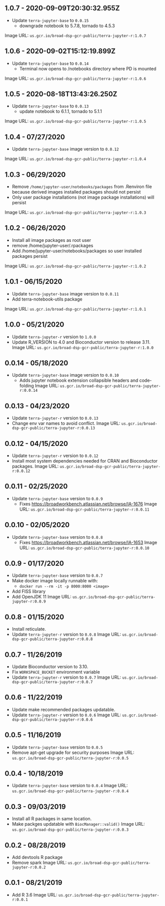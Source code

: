## 1.0.7 - 2020-09-09T20:30:32.955Z

- Update `terra-jupyter-base` to `0.0.15`
  - downgrade notebook to 5.7.8, tornado to 4.5.3

Image URL: `us.gcr.io/broad-dsp-gcr-public/terra-jupyter-r:1.0.7`

## 1.0.6 - 2020-09-02T15:12:19.899Z

- Update `terra-jupyter-base` to `0.0.14`
  - Terminal now opens to /notebooks directory where PD is mounted

Image URL: `us.gcr.io/broad-dsp-gcr-public/terra-jupyter-r:1.0.6`

## 1.0.5 - 2020-08-18T13:43:26.250Z

- Update `terra-jupyter-base` to `0.0.13`
  - update notebook to 6.1.1, tornado to 5.1.1

Image URL: `us.gcr.io/broad-dsp-gcr-public/terra-jupyter-r:1.0.5`

## 1.0.4 - 07/27/2020

- Update `terra-jupyter-base` image version to `0.0.12`

Image URL: `us.gcr.io/broad-dsp-gcr-public/terra-jupyter-r:1.0.4`

## 1.0.3 - 06/29/2020
- Remove `/home/jupyter-user/notebooks/packages` from .Renviron file because derived images installed packages should not persist
- Only user package installations (not image package installations) will persist

Image URL: `us.gcr.io/broad-dsp-gcr-public/terra-jupyter-r:1.0.3`

## 1.0.2 - 06/26/2020
- Install all image packages as root user
- remove /home/jupyter-user/.rpackages
- Add /home/jupyter-user/notebooks/packages so user installed packages persist

Image URL: `us.gcr.io/broad-dsp-gcr-public/terra-jupyter-r:1.0.2`

## 1.0.1 - 06/15/2020
- Update `terra-jupyter-base` image version to `0.0.11`
- Add terra-notebook-utils package

Image URL: `us.gcr.io/broad-dsp-gcr-public/terra-jupyter-r:1.0.1`

## 1.0.0 - 05/21/2020
- Update `terra-jupyter-r` version to `1.0.0`
- Update R_VERSION to 4.0 and Bioconductor version to release 3.11.
Image URL: `us.gcr.io/broad-dsp-gcr-public/terra-jupyter-r:1.0.0`

## 0.0.14 - 05/18/2020
- Update `terra-jupyter-base` image version to `0.0.10`
   - Adds jupyter notebook extension collapsible headers and code-folding
Image URL: `us.gcr.io/broad-dsp-gcr-public/terra-jupyter-r:0.0.14`

## 0.0.13 - 04/23/2020
- Update `terra-jupyter-r` version to `0.0.13`
- Change env var names to avoid conflict.
Image URL: `us.gcr.io/broad-dsp-gcr-public/terra-jupyter-r:0.0.13`

## 0.0.12 - 04/15/2020
- Update `terra-jupyter-r` version to `0.0.12`
- Install most system dependencies needed for CRAN and Bioconductor packages.
Image URL: `us.gcr.io/broad-dsp-gcr-public/terra-jupyter-r:0.0.12`

## 0.0.11 - 02/25/2020
- Update `terra-jupyter-base` version to `0.0.9`
   - Fixes https://broadworkbench.atlassian.net/browse/IA-1676
Image URL: `us.gcr.io/broad-dsp-gcr-public/terra-jupyter-r:0.0.11`

## 0.0.10 - 02/05/2020
- Update `terra-jupyter-base` version to `0.0.8`
   - Fixes https://broadworkbench.atlassian.net/browse/IA-1653
Image URL: `us.gcr.io/broad-dsp-gcr-public/terra-jupyter-r:0.0.10`

## 0.0.9 - 01/17/2020
- Update `terra-jupyter-base` version to `0.0.7`
- Make docker image locally runnable with:
   - `docker run --rm -it -p 8000:8000 <image>`
- Add FISS library
- Add OpenJDK 11
Image URL: `us.gcr.io/broad-dsp-gcr-public/terra-jupyter-r:0.0.9`

## 0.0.8 - 01/15/2020
- Install reticulate.
- Update `terra-jupyter-r` version to `0.0.8`
Image URL: `us.gcr.io/broad-dsp-gcr-public/terra-jupyter-r:0.0.8`

## 0.0.7 - 11/26/2019
- Update Bioconductor version to 3.10.
- Fix `WORKSPACE_BUCKET` environment variable
- Update `terra-jupyter-r` version to `0.0.7`
Image URL: `us.gcr.io/broad-dsp-gcr-public/terra-jupyter-r:0.0.7`

## 0.0.6 - 11/22/2019
- Update make recommended packages updatable.
- Update `terra-jupyter-r` version to `0.0.6`
Image URL: `us.gcr.io/broad-dsp-gcr-public/terra-jupyter-r:0.0.6`

## 0.0.5 - 11/16/2019
- Update `terra-jupyter-base` version to `0.0.5`
- Remove apt-get upgrade for security purposes
Image URL: `us.gcr.io/broad-dsp-gcr-public/terra-jupyter-r:0.0.5`

## 0.0.4 - 10/18/2019
- Update `terra-jupyter-base` version to `0.0.4`
Image URL: `us.gcr.io/broad-dsp-gcr-public/terra-jupyter-r:0.0.4`

## 0.0.3 - 09/03/2019
- Install all R packages in same location.
- Make packges updatable with `BiocManager::valid()`
Image URL: `us.gcr.io/broad-dsp-gcr-public/terra-jupyter-r:0.0.3`

## 0.0.2 - 08/28/2019
- Add devtools R package
- Remove spark
Image URL: `us.gcr.io/broad-dsp-gcr-public/terra-jupyter-r:0.0.2`

## 0.0.1 - 08/21/2019
- Add R 3.6
Image URL: `us.gcr.io/broad-dsp-gcr-public/terra-jupyter-r:0.0.1`
